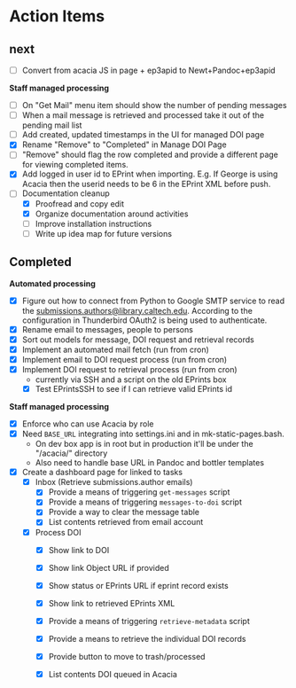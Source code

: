 
Action Items
============

next
----

- [ ] Convert from acacia JS in page + ep3apid to Newt+Pandoc+ep3apid

**Staff managed processing**

- [ ] On "Get Mail" menu item should show the number of pending messages
- [ ] When a mail message is retrieved and processed take it out of the pending mail list
- [ ] Add created, updated timestamps in the UI for managed DOI page
- [x] Rename "Remove" to "Completed" in Manage DOI Page
- [ ] "Remove" should flag the row completed and provide a different page for viewing completed items.
- [x] Add logged in user id to EPrint when importing. E.g. If George is using Acacia then the userid needs to be 6 in the EPrint XML before push.
- [ ] Documentation cleanup
    - [x] Proofread and copy edit
    - [x] Organize documentation around activities
    - [ ] Improve installation instructions
    - [ ] Write up idea map for future versions

Completed
---------

**Automated processing**

- [x] Figure out how to connect from Python to Google SMTP service to read the submissions.authors@library.caltech.edu. According to the configuration in Thunderbird OAuth2 is being used to authenticate.
- [x] Rename email to messages, people to persons
- [x] Sort out models for message, DOI request and retrieval records
- [x] Implement an automated mail fetch (run from cron)
- [x] Implement email to DOI request process (run from cron)
- [x] Implement DOI request to retrieval process (run from cron)
    - currently via SSH and a script on the old EPrints box
    - [x] Test EPrintsSSH to see if I can retrieve valid EPrints id

**Staff managed processing**

- [x] Enforce who can use Acacia by role
- [x] Need `BASE_URL` integrating into settings.ini and in mk-static-pages.bash.
    - On dev box app is in root but in production it'll be under the "/acacia/" directory
    - Also need to handle base URL in Pandoc and bottler templates
- [x] Create a dashboard page for linked to tasks
    - [x] Inbox (Retrieve submissions.author emails)
        - [x] Provide a means of triggering `get-messages` script
        - [x] Provide a means of triggering `messages-to-doi` script
        - [x] Provide a way to clear the message table
        - [x] List contents retrieved from email account
    - [x] Process DOI
        - [x] Show link to DOI
        - [x] Show link Object URL if provided
        - [x] Show status or EPrints URL if eprint record exists
        - [x] Show link to retrieved EPrints XML
        - [x] Provide a means of triggering `retrieve-metadata` script
        - [x] Provide a means to retrieve the individual DOI records
        - [x] Provide button to move to trash/processed
        - [x] List contents DOI queued in Acacia


